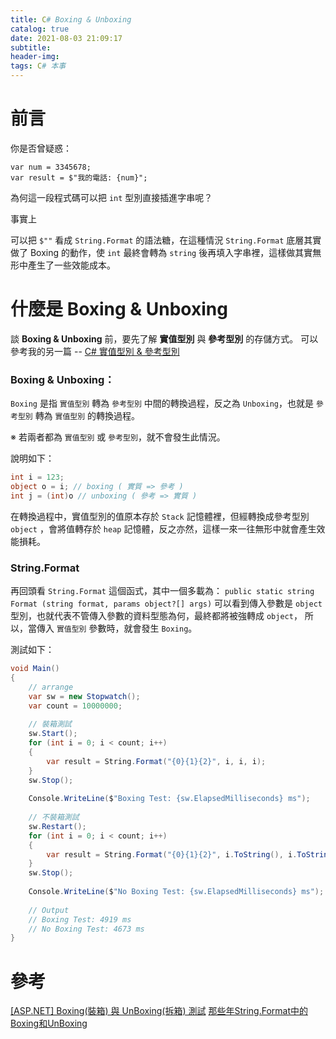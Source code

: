 ```yaml
---
title: C# Boxing & Unboxing
catalog: true
date: 2021-08-03 21:09:17
subtitle:
header-img:
tags: C# 本事
---
```

# 前言
你是否曾疑惑： 
```C#=
var num = 3345678;
var result = $"我的電話: {num}";
```
為何這一段程式碼可以把 `int` 型別直接插進字串呢？

事實上

可以把 `$""` 看成 `String.Format` 的語法糖，在這種情況 `String.Format` 底層其實做了 Boxing 的動作，使 `int` 最終會轉為 `string` 後再填入字串裡，這樣做其實無形中產生了一些效能成本。

# 什麼是 Boxing & Unboxing

談 **Boxing & Unboxing** 前，要先了解 **實值型別** 與 **參考型別** 的存儲方式。
可以參考我的另一篇 -- [C# 實值型別 & 參考型別](/2021/08/03/value-reference/)


### Boxing & Unboxing：
`Boxing` 是指 `實值型別` 轉為 `參考型別` 中間的轉換過程，反之為 `Unboxing`，也就是 `參考型別` 轉為 `實值型別` 的轉換過程。

※ 若兩者都為 `實值型別` 或 `參考型別`，就不會發生此情況。

說明如下：
```C#
int i = 123;
object o = i; // boxing ( 實質 => 參考 )
int j = (int)o // unboxing ( 參考 => 實質 )
```
在轉換過程中，實值型別的值原本存於 `Stack` 記憶體裡，但經轉換成參考型別 `object` ，會將值轉存於 `heap` 記憶體，反之亦然，這樣一來一往無形中就會產生效能損耗。

### String.Format
再回頭看 `String.Format` 這個函式，其中一個多載為：
`public static string Format (string format, params object?[] args)`
可以看到傳入參數是 `object` 型別，也就代表不管傳入參數的資料型態為何，最終都將被強轉成 `object`， 所以，當傳入 `實值型別` 參數時，就會發生 `Boxing`。

測試如下：
```C#
void Main()
{
	// arrange
	var sw = new Stopwatch();
	var count = 10000000;	
	
	// 裝箱測試
	sw.Start();	
	for (int i = 0; i < count; i++)
	{
		var result = String.Format("{0}{1}{2}", i, i, i);		
	}	
	sw.Stop();
	
	Console.WriteLine($"Boxing Test: {sw.ElapsedMilliseconds} ms");
		
	// 不裝箱測試
	sw.Restart();
	for (int i = 0; i < count; i++)
	{
		var result = String.Format("{0}{1}{2}", i.ToString(), i.ToString(), i.ToString());
	}
	sw.Stop();
	
	Console.WriteLine($"No Boxing Test: {sw.ElapsedMilliseconds} ms");
    
    // Output
    // Boxing Test: 4919 ms
    // No Boxing Test: 4673 ms
}
```

# 參考
[[ASP<span>.</span>NET] Boxing(裝箱) 與 UnBoxing(拆箱) 測試](https://dotblogs.com.tw/joysdw12/2013/08/06/asp-net-boxing-unboxing)
[那些年String.Format中的Boxing和UnBoxing](https://isdaniel.github.io/stringformat-compare/)

